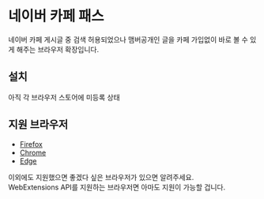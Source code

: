 # 네이버 카페 패스
네이버 카페 게시글 중 검색 허용되었으나 맴버공개인 글을 카페 가입없이 바로 볼 수 있게 해주는 브라우저 확장입니다.
## 설치
아직 각 브라우저 스토어에 미등록 상태
## 지원 브라우저
* [Firefox](https://www.mozilla.org/)
* [Chrome](https://www.google.com/chrome/)
* [Edge](https://www.microsoft.com/ko-kr/windows/microsoft-edge)

이외에도 지원했으면 좋겠다 싶은 브라우저가 있으면 알려주세요.  
WebExtensions API를 지원하는 브라우저면 아마도 지원이 가능할 겁니다.
